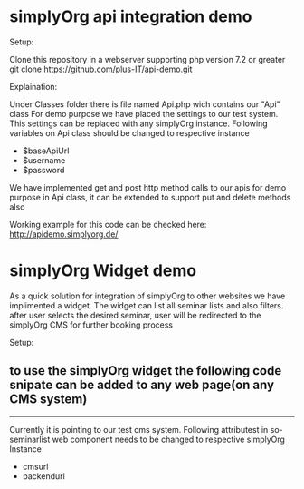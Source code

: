 # simplyOrg api integration demo

Setup: 

Clone this repository in a webserver supporting php version 7.2 or greater
git clone https://github.com/plus-IT/api-demo.git

Explaination:

Under Classes folder there is file named Api.php wich contains our "Api" class
For demo purpose we have placed the settings to our test system.
This settings can be replaced with any simplyOrg instance.
Following variables on Api class should be changed to respective instance 
- $baseApiUrl
- $username
- $password

We have implemented get and post http method calls to our apis for demo purpose 
in Api class, it can be extended to support put and delete methods also 

Working example for this code can be checked here: http://apidemo.simplyorg.de/


# simplyOrg Widget demo

As a quick solution for integration of simplyOrg to other websites we have implimented a widget.
The widget can list all seminar lists and also filters. 
after user selects the desired seminar, user will be redirected to the simplyOrg CMS for 
further booking process

Setup: 

to use the simplyOrg widget the following code snipate can be added to any web page(on any CMS system)
-----------------------------------------

<link rel="stylesheet" type="text/css" href="https://cdnjs.cloudflare.com/ajax/libs/font-awesome/5.15.2/css/all.min.css" media="all">
<script type="module" src="https://widgets.simplyorg.de/build/simplyorgwidget.esm.js"></script>
<script nomodule src="https://widgets.simplyorg.de/build/simplyorgwidget.js"></script>

<so-seminarlist cmsurl="https://testcms.simplyorg.de/" backendurl="https://test.simplyorg.de/"></so-seminarlist>

------------------------------------------
Currently it is pointing to our test cms system. 
Following attributest in so-seminarlist web component needs to be changed to respective simplyOrg Instance
- cmsurl
- backendurl




    
